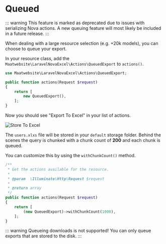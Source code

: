 # Queued

::: warning
This feature is marked as deprecated due to issues with serializing Nova actions. A new queuing feature will most likely be included in a future release.
:::

When dealing with a large resource selection (e.g. +20k models), you can choose to queue your export. 

In your resource class, add the `Maatwebsite\LaravelNovaExcel\Actions\QueuedExport` to `actions()`.

```php
use Maatwebsite\LaravelNovaExcel\Actions\QueuedExport;

public function actions(Request $request)
{
    return [
        new QueuedExport(),
    ];
}
```

Now you should see "Export To Excel" in your list of actions.

![Store To Excel](https://user-images.githubusercontent.com/7728097/44626423-4664f500-a91c-11e8-88ee-0bafa2a00260.png)

The `users.xlxs` file will be stored in your `default` storage folder. 
Behind the scenes the query is chunked with a chunk count of **200** and each chunk is queued.

You can customize this by using the `withChunkCount()` method.

```php
/**
 * Get the actions available for the resource.
 *
 * @param  \Illuminate\Http\Request $request
 *
 * @return array
 */
public function actions(Request $request)
{
    return [
        (new QueuedExport)->withChunkCount(1000),
    ];
}
```

::: warning
Queueing downloads is not supported! You can only queue exports that are stored to the disk.
:::
